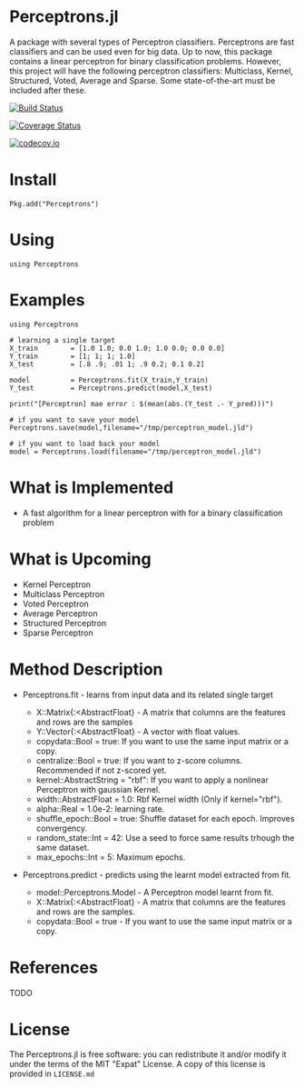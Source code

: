 Perceptrons.jl
======

A package with several types of Perceptron classifiers. Perceptrons are fast classifiers and can be used even for big data. Up to now, this package contains a linear perceptron for binary classification problems. However, this project will have the following perceptron classifiers: Multiclass, Kernel, Structured, Voted, Average and Sparse. Some state-of-the-art must be included after these.

[![Build Status](https://travis-ci.org/lalvim/Perceptrons.jl.svg?branch=master)](https://travis-ci.org/lalvim/Perceptrons.jl)

[![Coverage Status](https://coveralls.io/repos/lalvim/Perceptrons.jl/badge.svg?branch=master&service=github)](https://coveralls.io/github/lalvim/Perceptrons.jl?branch=master)

[![codecov.io](http://codecov.io/github/lalvim/Perceptrons.jl/coverage.svg?branch=master)](http://codecov.io/github/lalvim/Perceptrons.jl?branch=master)

Install
=======

    Pkg.add("Perceptrons")

Using
=====

    using Perceptrons

Examples
========

    using Perceptrons

    # learning a single target
    X_train        = [1.0 1.0; 0.0 1.0; 1.0 0.0; 0.0 0.0]
    Y_train        = [1; 1; 1; 1.0]
    X_test         = [.8 .9; .01 1; .9 0.2; 0.1 0.2]

    model          = Perceptrons.fit(X_train,Y_train)
    Y_test         = Perceptrons.predict(model,X_test)

    print("[Perceptron] mae error : $(mean(abs.(Y_test .- Y_pred)))")

    # if you want to save your model
    Perceptrons.save(model,filename="/tmp/perceptron_model.jld")

    # if you want to load back your model
    model = Perceptrons.load(filename="/tmp/perceptron_model.jld")


What is Implemented
======
* A fast algorithm for a linear perceptron with for a binary classification problem


What is Upcoming
=======
* Kernel Perceptron
* Multiclass Perceptron
* Voted Perceptron
* Average Perceptron
* Structured Perceptron
* Sparse Perceptron

Method Description
=======

* Perceptrons.fit - learns from input data and its related single target
    * X::Matrix{:<AbstractFloat} - A matrix that columns are the features and rows are the samples
    * Y::Vector{:<AbstractFloat} - A vector with float values.
    * copydata::Bool = true: If you want to use the same input matrix or a copy.
    * centralize::Bool = true: If you want to z-score columns. Recommended if not z-scored yet.
    * kernel::AbstractString = "rbf": If you want to apply a nonlinear Perceptron with gaussian Kernel.
    * width::AbstractFloat = 1.0: Rbf Kernel width (Only if kernel="rbf").
    * alpha::Real = 1.0e-2: learning rate.
    * shuffle_epoch::Bool = true: Shuffle dataset for each epoch. Improves convergency.
    * random_state::Int = 42: Use a seed to force same results trhough the same dataset.
    * max_epochs::Int = 5: Maximum epochs.

* Perceptrons.predict - predicts using the learnt model extracted from fit.
    * model::Perceptrons.Model - A Perceptron model learnt from fit.
    * X::Matrix{:<AbstractFloat} - A matrix that columns are the features and rows are the samples.
    * copydata::Bool = true - If you want to use the same input matrix or a copy.


References
=======

TODO

License
=======

The Perceptrons.jl is free software: you can redistribute it and/or modify it under the terms of the MIT "Expat"
License. A copy of this license is provided in ``LICENSE.md``
